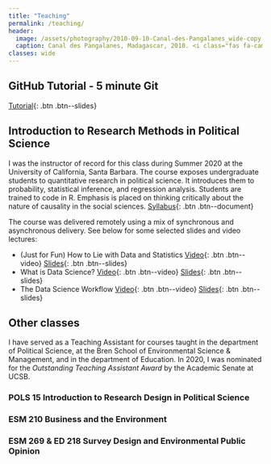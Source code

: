 ```yaml
---
title: "Teaching"
permalink: /teaching/
header:
  image: /assets/photography/2010-09-10-Canal-des-Pangalanes_wide-copy.jpg
  caption: Canal des Pangalanes, Madagascar, 2010. <i class="fas fa-camera"></i> A. Lépissier
classes: wide
---
```


## GitHub Tutorial - 5 minute Git

[<i class="fas fa-book"></i> Tutorial](https://alicelepissier.com/git-tutorial/slides.html){: .btn .btn--slides}

## Introduction to Research Methods in Political Science

I was the instructor of record for this class during Summer 2020 at the University of California, Santa Barbara. The course exposes undergraduate students to quantitative research in political science. It introduces them to probability, statistical inference, and regression analysis. Students are trained to code in R. Emphasis is placed on thinking critically about the nature of causality in the social sciences. [Syllabus](/assets/M20-POLS-15-Syllabus.pdf){: .btn .btn--document}

The course was delivered remotely using a mix of synchronous and asynchronous delivery. See below for some selected slides and video lectures:
- (Just for Fun) How to Lie with Data and Statistics [<i class="fas fa-video"></i> Video](/assets/teaching/POLS-15-How-To-Lie-video.html){: .btn .btn--video} [<i class="fas fa-book"></i> Slides](/assets/teaching/POLS-15-How-To-Lie-slides.html){: .btn .btn--slides}
- What is Data Science? [<i class="fas fa-video"></i> Video](/assets/teaching/POLS-15-What-Is-Data-Science-video.html){: .btn .btn--video} [<i class="fas fa-book"></i> Slides](/assets/teaching/POLS-15-What-Is-Data-Science-slides.html){: .btn .btn--slides}
- The Data Science Workflow [<i class="fas fa-video"></i> Video](/assets/teaching/POLS-15-Data-Science-Workflow-video.html){: .btn .btn--video} [<i class="fas fa-book"></i> Slides](/assets/teaching/POLS-15-Data-Science-Workflow-slides.html){: .btn .btn--slides}

## Other classes

I have served as a Teaching Assistant for courses taught in the department of Political Science, at the Bren School of Environmental Science & Management, and in the department of Education. In 2020, I was nominated for the *Outstanding Teaching Assistant Award* by the Academic Senate at UCSB.

### POLS 15 Introduction to Research Design in Political Science

### ESM 210 Business and the Environment

### ESM 269 & ED 218 Survey Design and Environmental Public Opinion
